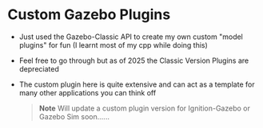 # Custom Gazebo Plugins
- Just used the Gazebo-Classic API to create my own custom "model plugins" for fun (I learnt most of my cpp while doing this)
- Feel free to go through but as of 2025 the Classic Version Plugins are depreciated
- The custom plugin here is quite extensive and can act as a template for many other applications you can think off

  > **Note** Will update a custom plugin version for Ignition-Gazebo or Gazebo Sim soon......

